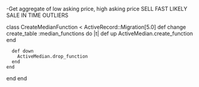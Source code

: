 -Get aggregate of low asking price, high asking price
SELL FAST
LIKELY SALE IN TIME
OUTLIERS

class CreateMedianFunction < ActiveRecord::Migration[5.0]
  def change
    create_table :median_functions do |t|
      def up
        ActiveMedian.create_function
      end

      def down
        ActiveMedian.drop_function
      end
    end
  end
end
